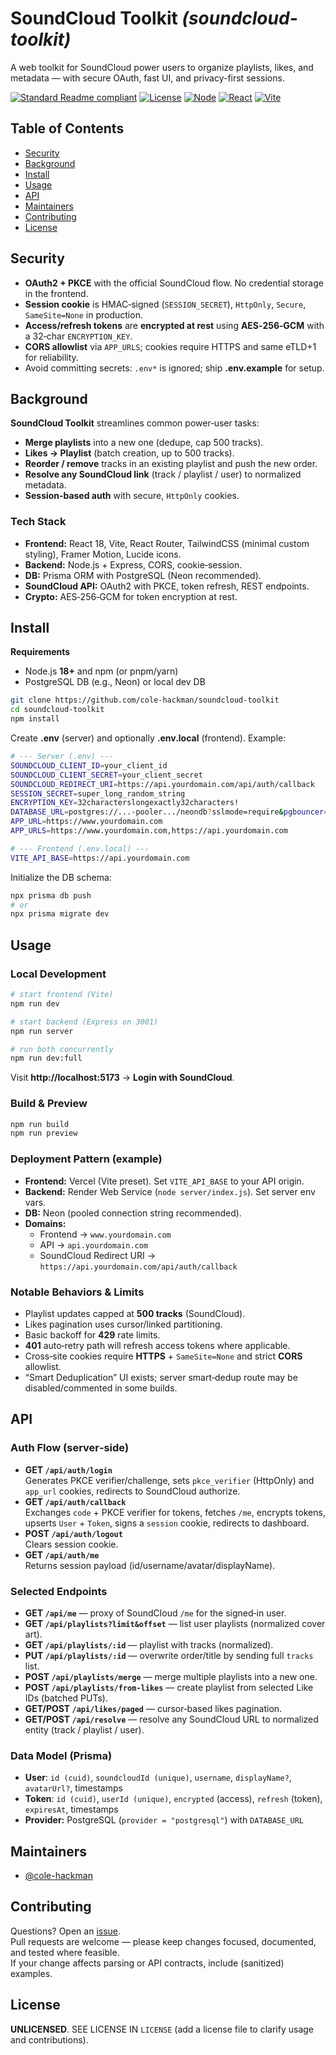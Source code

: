 # SoundCloud Toolkit _(soundcloud-toolkit)_

A web toolkit for SoundCloud power users to organize playlists, likes, and metadata — with secure OAuth, fast UI, and privacy-first sessions.

[![Standard Readme compliant](https://img.shields.io/badge/readme-standard-brightgreen.svg)](https://github.com/RichardLitt/standard-readme)
[![License](https://img.shields.io/badge/license-UNLICENSED-lightgrey.svg)](#license)
[![Node](https://img.shields.io/badge/node-%E2%89%A5%2018-43853d.svg)](#install)
[![React](https://img.shields.io/badge/react-18-61dafb.svg)](#install)
[![Vite](https://img.shields.io/badge/build-vite-646cff.svg)](#install)

## Table of Contents

- [Security](#security)
- [Background](#background)
- [Install](#install)
- [Usage](#usage)
- [API](#api)
- [Maintainers](#maintainers)
- [Contributing](#contributing)
- [License](#license)

## Security

- **OAuth2 + PKCE** with the official SoundCloud flow. No credential storage in the frontend.
- **Session cookie** is HMAC‑signed (`SESSION_SECRET`), `HttpOnly`, `Secure`, `SameSite=None` in production.
- **Access/refresh tokens** are **encrypted at rest** using **AES‑256‑GCM** with a 32‑char `ENCRYPTION_KEY`.
- **CORS allowlist** via `APP_URLS`; cookies require HTTPS and same eTLD+1 for reliability.
- Avoid committing secrets: `.env*` is ignored; ship **.env.example** for setup.

## Background

**SoundCloud Toolkit** streamlines common power‑user tasks:

- **Merge playlists** into a new one (dedupe, cap 500 tracks).
- **Likes → Playlist** (batch creation, up to 500 tracks).
- **Reorder / remove** tracks in an existing playlist and push the new order.
- **Resolve any SoundCloud link** (track / playlist / user) to normalized metadata.
- **Session‑based auth** with secure, `HttpOnly` cookies.

### Tech Stack

- **Frontend:** React 18, Vite, React Router, TailwindCSS (minimal custom styling), Framer Motion, Lucide icons.
- **Backend:** Node.js + Express, CORS, cookie‑session.
- **DB:** Prisma ORM with PostgreSQL (Neon recommended).
- **SoundCloud API:** OAuth2 with PKCE, token refresh, REST endpoints.
- **Crypto:** AES‑256‑GCM for token encryption at rest.

## Install

**Requirements**

- Node.js **18+** and npm (or pnpm/yarn)
- PostgreSQL DB (e.g., Neon) or local dev DB

```bash
git clone https://github.com/cole-hackman/soundcloud-toolkit
cd soundcloud-toolkit
npm install
```

Create **.env** (server) and optionally **.env.local** (frontend). Example:

```bash
# --- Server (.env) ---
SOUNDCLOUD_CLIENT_ID=your_client_id
SOUNDCLOUD_CLIENT_SECRET=your_client_secret
SOUNDCLOUD_REDIRECT_URI=https://api.yourdomain.com/api/auth/callback
SESSION_SECRET=super_long_random_string
ENCRYPTION_KEY=32characterslongexactly32characters!
DATABASE_URL=postgres://...-pooler.../neondb?sslmode=require&pgbouncer=true&connection_limit=1&connect_timeout=15
APP_URL=https://www.yourdomain.com
APP_URLS=https://www.yourdomain.com,https://api.yourdomain.com

# --- Frontend (.env.local) ---
VITE_API_BASE=https://api.yourdomain.com
```

Initialize the DB schema:

```bash
npx prisma db push
# or
npx prisma migrate dev
```

## Usage

### Local Development

```bash
# start frontend (Vite)
npm run dev

# start backend (Express on 3001)
npm run server

# run both concurrently
npm run dev:full
```

Visit **http://localhost:5173** → **Login with SoundCloud**.

### Build & Preview

```bash
npm run build
npm run preview
```

### Deployment Pattern (example)

- **Frontend:** Vercel (Vite preset). Set `VITE_API_BASE` to your API origin.
- **Backend:** Render Web Service (`node server/index.js`). Set server env vars.
- **DB:** Neon (pooled connection string recommended).
- **Domains:**
  - Frontend → `www.yourdomain.com`
  - API → `api.yourdomain.com`
  - SoundCloud Redirect URI → `https://api.yourdomain.com/api/auth/callback`

### Notable Behaviors & Limits

- Playlist updates capped at **500 tracks** (SoundCloud).
- Likes pagination uses cursor/linked partitioning.
- Basic backoff for **429** rate limits.
- **401** auto‑retry path will refresh access tokens where applicable.
- Cross‑site cookies require **HTTPS** + `SameSite=None` and strict **CORS** allowlist.
- “Smart Deduplication” UI exists; server smart‑dedup route may be disabled/commented in some builds.

## API

### Auth Flow (server‑side)

- **GET `/api/auth/login`**  
  Generates PKCE verifier/challenge, sets `pkce_verifier` (HttpOnly) and `app_url` cookies, redirects to SoundCloud authorize.
- **GET `/api/auth/callback`**  
  Exchanges `code` + PKCE verifier for tokens, fetches `/me`, encrypts tokens, upserts `User` + `Token`, signs a `session` cookie, redirects to dashboard.
- **POST `/api/auth/logout`**  
  Clears session cookie.
- **GET `/api/auth/me`**  
  Returns session payload (id/username/avatar/displayName).

### Selected Endpoints

- **GET `/api/me`** — proxy of SoundCloud `/me` for the signed‑in user.
- **GET `/api/playlists?limit&offset`** — list user playlists (normalized cover art).
- **GET `/api/playlists/:id`** — playlist with tracks (normalized).
- **PUT `/api/playlists/:id`** — overwrite order/title by sending full `tracks` list.
- **POST `/api/playlists/merge`** — merge multiple playlists into a new one.
- **POST `/api/playlists/from-likes`** — create playlist from selected Like IDs (batched PUTs).
- **GET/POST `/api/likes/paged`** — cursor‑based likes pagination.
- **GET/POST `/api/resolve`** — resolve any SoundCloud URL to normalized entity (track / playlist / user).

### Data Model (Prisma)

- **User**: `id (cuid)`, `soundcloudId (unique)`, `username`, `displayName?`, `avatarUrl?`, timestamps  
- **Token**: `id (cuid)`, `userId (unique)`, `encrypted` (access), `refresh` (token), `expiresAt`, timestamps  
- **Provider:** PostgreSQL (`provider = "postgresql"`) with `DATABASE_URL`

## Maintainers

- [@cole-hackman](https://github.com/cole-hackman)

## Contributing

Questions? Open an [issue](https://github.com/cole-hackman/soundcloud-toolkit/issues).  
Pull requests are welcome — please keep changes focused, documented, and tested where feasible.  
If your change affects parsing or API contracts, include (sanitized) examples.

## License

**UNLICENSED**. SEE LICENSE IN `LICENSE` (add a license file to clarify usage and contributions).
